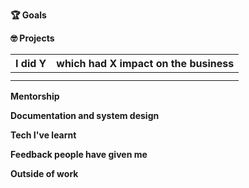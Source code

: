 
**🏆 Goals**

**🤓 Projects**

| I did Y                               | which had X impact on the business              |
| ------------------------------------- | ----------------------------------------------- |
|  |  |
|    |                                 |
**Mentorship**

**Documentation and system design**

**Tech I've learnt**

**Feedback people have given me**

**Outside of work**
